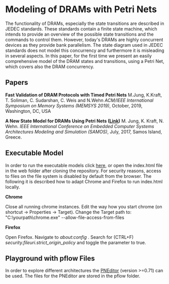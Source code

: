 # Modeling of DRAMs with Petri Nets

The functionality of DRAMs, especially the state transitions are described in JEDEC standards. These standards contain a finite state machine, which intends to provide an overview of the possible state transitions and the commands to control them. However, today's DRAMs are highly concurrent devices as they provide bank parallelism. The state diagram used in JEDEC standards does not model this concurrency and furthermore it is misleading in several aspects. In this paper, for the first time we present an easily comprehensive model of the DRAM states and transitions, using a Petri Net, which covers also the DRAM concurrency.

## Papers

**Fast Validation of DRAM Protocols with Timed Petri Nets**
M.Jung, K.Kraft, T. Soliman, C. Sudarshan, C. Weis and N.Wehn *ACM/IEEE International Symposium on Memory Systems (MEMSYS 2019)*, October, 2019, Washington, DC, USA

**A New State Model for DRAMs Using Petri Nets ([Link](http://samos-conference.com/Resources_Samos_Websites/Proceedings_Repository_SAMOS/2017/Files/Paper_27.pdf))**
M. Jung, K. Kraft, N. Wehn. *IEEE International Conference on Embedded Computer Systems Architectures Modeling and Simulation (SAMOS)*, July, 2017, Samos Island, Greece.

## Executable Model

In order to run the executable models click [here](https://tukl-msd.github.io/DRAMPetri/web/), or open the index.html file in the web folder after cloning the repository. 
For security reasons, access to files on the file system is disabled by default from the browser. The following it is described how to adapt Chrome and Firefox to run index.html locally.

**Chrome**

Close all running chrome instances. Edit the way how you start chrome (on shortcut -> Properties -> Target). Change the Target path to:
"C:\yourpath\chrome.exe" --allow-file-access-from-files

**Firefox**

Open Firefox. Navigate to *about:config* . Search for (CTRL+F) *security.fileuri.strict_origin_policy* and toggle the parameter to true.

## Playground with pflow Files

In order to explore different architectures the [PNEditor](http://www.pneditor.org) (version >=0.71) can be used. The files for the PNEditor are stored in the pflow folder.
